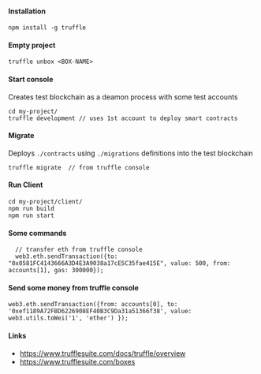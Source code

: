 #### Installation
```
npm install -g truffle
```

#### Empty project 
```
truffle unbox <BOX-NAME>
```

#### Start console
Creates test blockchain as a deamon process with some test accounts
```
cd my-project/
truffle development // uses 1st account to deploy smart contracts
```

#### Migrate
Deploys `./contracts` using `./migrations` definitions into the test blockchain
```
truffle migrate  // from truffle console
```
#### Run Client
```
cd my-project/client/
npm run build
npm run start
```

#### Some commands
```
  // transfer eth from truffle console
  web3.eth.sendTransaction({to: "0x0581FC4143666A3D4E3A9038a17cE5C35fae415E", value: 500, from: accounts[1], gas: 300000});
```

#### Send some money from truffle console
````
web3.eth.sendTransaction({from: accounts[0], to: '0xef1189A72FBD6226908EF40B3C9Da31a51366f38', value: web3.utils.toWei('1', 'ether') });
````


#### Links

- https://www.trufflesuite.com/docs/truffle/overview
- https://www.trufflesuite.com/boxes